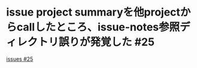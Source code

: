 # issue project summaryを他projectからcallしたところ、issue-notes参照ディレクトリ誤りが発覚した #25
[issues #25](https://github.com/cat2151/github-actions/issues/25)


